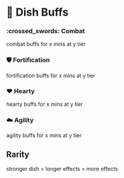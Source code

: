 # 🍖 Dish Buffs

### :crossed\_swords: Combat

combat buffs for x mins at y tier

### :shield: Fortification

fortification buffs for x mins at y tier

### :heart: Hearty

hearty buffs for x mins at y tier

### :cloud: Agility

agility buffs for x mins at y tier

## Rarity

stronger dish = longer effects = more effects
